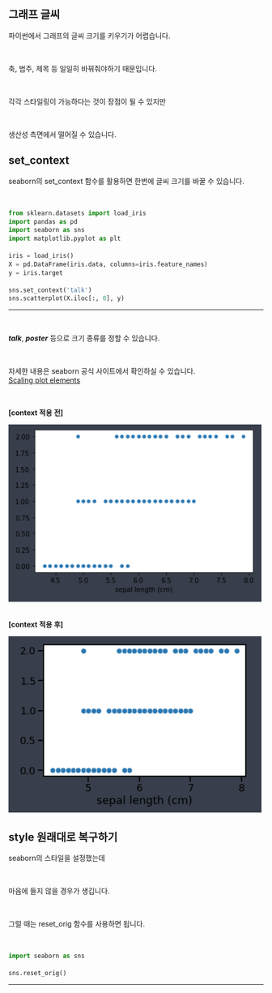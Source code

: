 <!-- [python/데이터분석/시각화] 파이썬 그래프 글씨 크기, 폰트 키우기 set_context seaborn matplotlib -->

## 그래프 글씨

파이썬에서 그래프의 글씨 크기를 키우기가 어렵습니다.

<br>

축, 범주, 제목 등 일일히 바꿔줘야하기 때문입니다.

<br>

각각 스타일링이 가능하다는 것이 장점이 될 수 있지만

<br>

생산성 측면에서 떨어질 수 있습니다.

## set_context

seaborn의 set_context 함수를 활용하면 한번에 글씨 크기를 바꿀 수 있습니다.

<br>

<div>

~~~python
from sklearn.datasets import load_iris
import pandas as pd
import seaborn as sns
import matplotlib.pyplot as plt

iris = load_iris()
X = pd.DataFrame(iris.data, columns=iris.feature_names)
y = iris.target

sns.set_context('talk')
sns.scatterplot(X.iloc[:, 0], y)
~~~
---

</div>

<br>

***talk***, ***poster*** 등으로 크기 종류를 정할 수 있습니다.

<br>

자세한 내용은 seaborn 공식 사이트에서 확인하실 수 있습니다.  
[Scaling plot elements](https://seaborn.pydata.org/tutorial/aesthetics.html#:~:text=%7D\)%0Asinplot\(\)-,Scaling%20plot%20elements,-%23)

<br>

**[context 적용 전]**

<img src="https://github.com/dasoll/posting/blob/main/image/%5Bpython:%EB%8D%B0%EC%9D%B4%ED%84%B0%EB%B6%84%EC%84%9D:%EC%8B%9C%EA%B0%81%ED%99%94%5D%20%ED%8C%8C%EC%9D%B4%EC%8D%AC%20%EA%B7%B8%EB%9E%98%ED%94%84%20%EA%B2%A9%EC%9E%90(grid)%20%EA%B7%B8%EB%A6%AC%EA%B8%B0%20set_theme%20seaborn%20matplotlib_2.png?raw=true" width=500 />

<br>

<br>

**[context 적용 후]**

<img src="https://github.com/dasoll/posting/blob/main/image/%5Bpython:%EB%8D%B0%EC%9D%B4%ED%84%B0%EB%B6%84%EC%84%9D:%EC%8B%9C%EA%B0%81%ED%99%94%5D%20%ED%8C%8C%EC%9D%B4%EC%8D%AC%20%EA%B7%B8%EB%9E%98%ED%94%84%20%EA%B8%80%EC%94%A8%20%ED%81%AC%EA%B8%B0%20%ED%82%A4%EC%9A%B0%EA%B8%B0%20%ED%8F%B0%ED%8A%B8%20%ED%82%A4%EC%9A%B0%EA%B8%B0%20set_context%20seaborn%20matplotlib.png?raw=true" width=500 />

## style 원래대로 복구하기

seaborn의 스타일을 설정했는데

<br>

마음에 들지 않을 경우가 생깁니다.

<br>

그럴 때는 reset_orig 함수를 사용하면 됩니다.

<br>

<div>

~~~python
import seaborn as sns

sns.reset_orig()
~~~
---

</div>

